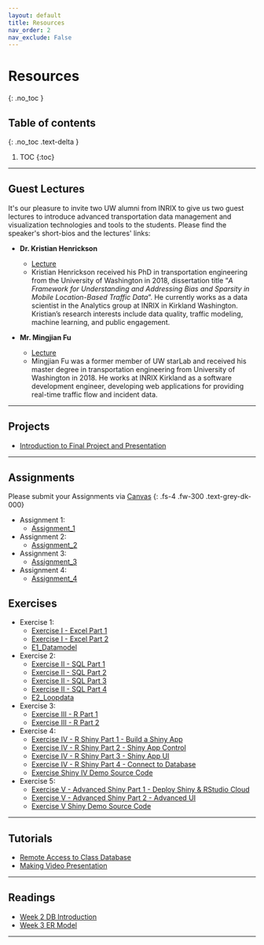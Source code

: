 ```yaml
---
layout: default
title: Resources
nav_order: 2
nav_exclude: False
---
```


# Resources
{: .no_toc }

## Table of contents
{: .no_toc .text-delta }

1. TOC
{:toc}

---

## Guest Lectures

It's our pleasure to invite two UW alumni from INRIX to give us two guest lectures to introduce advanced transportation data management and visualization technologies and tools to the students. Please find the speaker's short-bios and the lectures' links:
* **Dr. Kristian Henrickson**
	* <a href="https://www.youtube.com/watch?v=I7fMtBg64iw&feature=youtu.be"><i class='fa fa-youtube-play'></i> Lecture</a>
	* Kristian Henrickson received his PhD in transportation engineering from the University of Washington in 2018, dissertation title “*A Framework for Understanding and Addressing Bias and Sparsity in Mobile Location-Based Traffic Data*”. He currently works as a data scientist in the Analytics group at INRIX in Kirkland Washington. Kristian’s research interests include data quality, traffic modeling, machine learning, and public engagement.
	
* **Mr. Mingjian Fu**
	* <a href="https://youtu.be/ss3DZbMCI5I"><i class='fa fa-youtube-play'></i> Lecture </a>
	* Mingjian Fu was a former member of UW starLab and received his master degree in transportation engineering from University of Washington in 2018. He works at INRIX Kirkland as a software development engineer, developing web applications for providing real-time traffic flow and incident data.

---

## Projects
*	<a href="{{ site.baseurl }}/Files/Resources/Introduction to Final Project and Presentation.pdf"><i class='fa fa-file-pdf-o'></i> Introduction to Final Project and Presentation </a>

---

## Assignments
Please submit your Assignments via [Canvas](https://canvas.uw.edu/courses/1353510)
{: .fs-4 .fw-300 .text-grey-dk-000}

*	Assignment 1:
	* <a href="{{ site.baseurl }}/Files/Assignments/Assignment_1.pdf"><i class='fa fa-file-pdf-o'></i> Assignment_1</a>
*	Assignment 2:
	* <a href="{{ site.baseurl }}/Files/Assignments/Assignment_2.pdf"><i class='fa fa-file-pdf-o'></i> Assignment_2</a>
*	Assignment 3:
	* <a href="{{ site.baseurl }}/Files/assignments/Assignment_3.pdf"><i class='fa fa-file-pdf-o'></i> Assignment_3</a>
*	Assignment 4:
	* <a href="{{ site.baseurl }}/Files/Assignments/Assignment_4.pdf"><i class='fa fa-file-pdf-o'></i> Assignment_4</a>

## Exercises
*	Exercise 1:
	* <a href="{{ site.baseurl }}/Files/Exercises/Exercise 1 - Excel/Exercise I - Excel Part 1.pdf"><i class='fa fa-file-pdf-o'></i> Exercise I - Excel Part 1</a>
	* <a href="{{ site.baseurl }}/Files/Exercises/Exercise 1 - Excel/Exercise I - Excel Part 2.pdf"><i class='fa fa-file-pdf-o'></i> Exercise I - Excel Part 2</a>
	* <a href="{{ site.baseurl }}/Files/Exercises/Exercise 1 - Excel/E1_Datamodel.xlsx"><i class='fa fa-table'></i> E1_Datamodel </a>
*	Exercise 2:
	* <a href="{{ site.baseurl }}/Files/Exercises/Exercise 2 - SQL/Exercise II - SQL Part 1.pdf"><i class='fa fa-file-pdf-o'></i> Exercise II - SQL Part 1</a>
	* <a href="{{ site.baseurl }}/Files/Exercises/Exercise 2 - SQL/Exercise II - SQL Part 2.pdf"><i class='fa fa-file-pdf-o'></i> Exercise II - SQL Part 2</a>
	* <a href="{{ site.baseurl }}/Files/Exercises/Exercise 2 - SQL/Exercise II - SQL Part 3.pdf"><i class='fa fa-file-pdf-o'></i> Exercise II - SQL Part 3</a>
	* <a href="{{ site.baseurl }}/Files/Exercises/Exercise 2 - SQL/Exercise II - SQL Part 4.pdf"><i class='fa fa-file-pdf-o'></i> Exercise II - SQL Part 4</a>
	* <a href="{{ site.baseurl }}/Files/Exercises/Exercise 2 - SQL/E2_Loopdata.xlsx"><i class='fa fa-table'></i> E2_Loopdata </a>
*	Exercise 3:
	* <a href="{{ site.baseurl }}/Files/Exercises/Exercise 3 - R/Exercise III - R Part 1.pdf"><i class='fa fa-file-pdf-o'></i> Exercise III - R Part 1</a>
	* <a href="{{ site.baseurl }}/Files/Exercises/Exercise 3 - R/Exercise III - R Part 2.pdf"><i class='fa fa-file-pdf-o'></i> Exercise III - R Part 2</a>
*	Exercise 4:
	* <a href="{{ site.baseurl }}/Files/Exercises/Exercise 4 - Shiny/Exercise IV - R Shiny Part 1 - Build a Shiny App.pdf"><i class='fa fa-file-pdf-o'></i> Exercise IV - R Shiny Part 1 - Build a Shiny App </a>
	* <a href="{{ site.baseurl }}/Files/Exercises/Exercise 4 - Shiny/Exercise IV - R Shiny Part 2 - Shiny App Control.pdf"><i class='fa fa-file-pdf-o'></i> Exercise IV - R Shiny Part 2 - Shiny App Control </a>
	* <a href="{{ site.baseurl }}/Files/Exercises/Exercise 4 - Shiny/Exercise IV - R Shiny Part 3 - Shiny App UI.pdf"><i class='fa fa-file-pdf-o'></i> Exercise IV - R Shiny Part 3 - Shiny App UI </a>
	* <a href="{{ site.baseurl }}/Files/Exercises/Exercise 4 - Shiny/Exercise IV - R Shiny Part 4 - Connect to Database.pdf"><i class='fa fa-file-pdf-o'></i> Exercise IV - R Shiny Part 4 - Connect to Database </a>
	* <a href="{{ site.baseurl }}/Files/Exercises/Exercise 4 - Shiny/Scripts.zip"><i class='fa fa-folder-open-o'></i> Exercise Shiny IV Demo Source Code </a>
*	Exercise 5:
	* <a href="{{ site.baseurl }}/Files/Exercises/Exercise 5 - Advanced Shiny/Exercise V - Part 1 - Deploy Shiny & RStudio Cloud.pdf"><i class='fa fa-file-pdf-o'></i> Exercise V - Advanced Shiny Part 1 - Deploy Shiny & RStudio Cloud </a>
	* <a href="{{ site.baseurl }}/Files/Exercises/Exercise 5 - Advanced Shiny/Exercise V - Part 2 - Advanced UI Shiny.pdf"><i class='fa fa-file-pdf-o'></i> Exercise V - Advanced Shiny Part 2 - Advanced UI </a>
	* <a href="{{ site.baseurl }}/Files/Exercises/Exercise 5 - Advanced Shiny/Scripts.zip"><i class='fa fa-folder-open-o'></i> Exercise V Shiny Demo Source Code </a>

---

## Tutorials
*	<a href="{{ site.baseurl }}/Files/Resources/Remote Access to Database.pdf"><i class='fa fa-file-text-o'></i> Remote Access to Class Database </a>
*	<a href="{{ site.baseurl }}/Files/Resources/Making Video Presentation.pdf"><i class='fa fa-file-text-o'></i> Making Video Presentation </a>


---

## Readings
*	<a href="{{ site.baseurl }}/Files/Resources/Reading_Week2_DBIntroduction.pdf"><i class='fa fa-file-text-o'></i> Week 2 DB Introduction </a>
*	<a href="{{ site.baseurl }}/Files/Resources/Reading_Week3_ERModel.pdf"><i class='fa fa-file-text-o'></i> Week 3 ER Model </a>

---